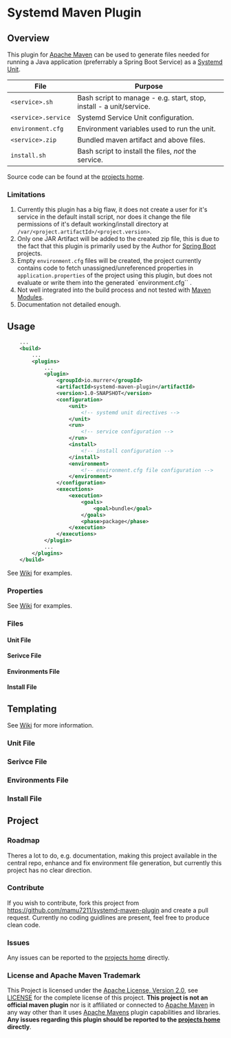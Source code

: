 # Systemd Maven Plugin

## Overview

This plugin for [Apache Maven](https://maven.apache.org/) can be used to generate files needed for running a Java 
application (preferrably a Spring Boot Service) as a [Systemd Unit](https://www.freedesktop.org/software/systemd/man/systemd.service.html).

|File|Purpose|
|---|---|
|`<service>.sh` | Bash script to manage - e.g. start, stop, install - a unit/service. |
|`<service>.service` | Systemd Service Unit configuration. | 
|`environment.cfg`| Environment variables used to run the unit. | 
|`<service>.zip`| Bundled maven artifact and above files. | 
|`install.sh` | Bash script to install the files, *not* the service. |

Source code can be found at the [projects home](https://github.com/mamu7211/systemd-maven-plugin).

### Limitations

1. Currently this plugin has a big flaw, it does not create a user for it's service in the default install script, nor
does it change the file permissions of it's default working/install directory at `/var/<project.artifactId>/<project.version>`.
2. Only one JAR Artifact will be added to the created zip file, this is due to the fact that this plugin is primarily used 
by the Author for [Spring Boot](https://spring.io/projects/spring-boot) projects.
3. Empty `environment.cfg` files will be created, the project currently contains code to fetch unassigned/unreferenced
properties in `application.properties` of the project using this plugin, but does not evaluate or write them into 
the generated `environment.cfg`` . 
4. Not well integrated into the build process and not tested with [Maven Modules](https://maven.apache.org/guides/mini/guide-multiple-modules.html).
5. Documentation not detailed enough.

## Usage

```xml
    ...
    <build>
        ...
        <plugins>
            ...
            <plugin>
                <groupId>io.murrer</groupId>
                <artifactId>systemd-maven-plugin</artifactId>
                <version>1.0-SNAPSHOT</version>
                <configuration>
                    <unit>
                        <!-- systemd unit directives -->
                    </unit>
                    <run>
                        <!-- service configuration -->
                    </run>
                    <install>
                        <!-- install configuration -->
                    </install>
                    <environment>
                        <!-- environment.cfg file configuration -->
                    </environment>
                </configuration>
                <executions>
                    <execution>
                        <goals>
                            <goal>bundle</goal>
                        </goals>
                        <phase>package</phase>
                    </execution>
                </executions>
            </plugin>
            ...
        </plugins>
    </build>
```

See [Wiki](https://github.com/mamu7211/systemd-maven-plugin/wiki/Usage) for examples.

### Properties

See [Wiki](https://github.com/mamu7211/systemd-maven-plugin/wiki/Properties) for examples.

### Files

#### Unit File

#### Serivce File

#### Environments File

#### Install File

## Templating

See [Wiki](https://github.com/mamu7211/systemd-maven-plugin/wiki/Templating) for more information.

### Unit File

### Serivce File

### Environments File

### Install File

## Project

### Roadmap

Theres a lot to do, e.g. documentation, making this project available in the central repo, enhance and fix 
environment file generation, but currently this project has no clear direction.

### Contribute

If you wish to contribute, fork this project from https://github.com/mamu7211/systemd-maven-plugin and create a 
pull request. Currently no coding guidlines are present, feel free to produce clean code.

### Issues

Any issues can be reported to the [projects home](https://github.com/mamu7211/systemd-maven-plugin/issues)
directly.

### License and Apache Maven Trademark

This Project is licensed under the [Apache License, Version 2.0](http://www.apache.org/licenses/LICENSE-2.0), 
see [LICENSE](./LICENSE) for the complete license of this project. **This project is not an official maven plugin**
nor is it affiliated or connected to [Apache Maven](https://maven.apache.org/) in any way other than it uses 
[Apache Mavens](https://maven.apache.org/) plugin capabilities and libraries. **Any issues regarding this plugin should
be reported to the [projects home](https://github.com/mamu7211/systemd-maven-plugin/issues) directly**.

